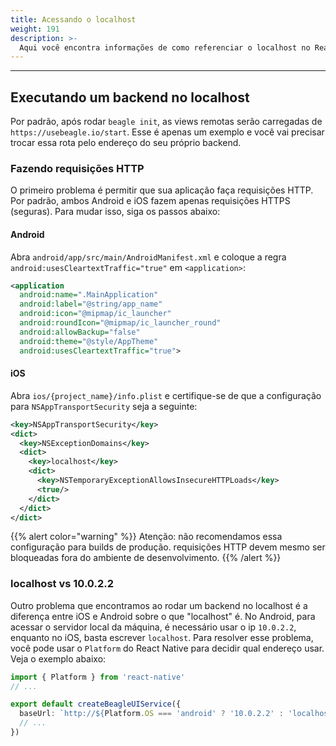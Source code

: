 ```yaml
---
title: Acessando o localhost
weight: 191
description: >-
  Aqui você encontra informações de como referenciar o localhost no React Native
---
```


---

## Executando um backend no localhost
Por padrão, após rodar `beagle init`, as views remotas serão carregadas de
`https://usebeagle.io/start`. Esse é apenas um exemplo e você vai precisar trocar essa rota pelo
endereço do seu próprio backend.

### Fazendo requisições HTTP
O primeiro problema é permitir que sua aplicação faça requisições HTTP. Por padrão, ambos Android
e iOS fazem apenas requisições HTTPS (seguras). Para mudar isso, siga os passos abaixo:

#### Android
Abra `android/app/src/main/AndroidManifest.xml` e coloque a regra
`android:usesCleartextTraffic="true"` em `<application>`:

```xml
<application
  android:name=".MainApplication"
  android:label="@string/app_name"
  android:icon="@mipmap/ic_launcher"
  android:roundIcon="@mipmap/ic_launcher_round"
  android:allowBackup="false"
  android:theme="@style/AppTheme"
  android:usesCleartextTraffic="true">
```

#### iOS
Abra `ios/{project_name}/info.plist` e certifique-se de que a configuração para
`NSAppTransportSecurity` seja a seguinte:

```xml
<key>NSAppTransportSecurity</key>
<dict>
  <key>NSExceptionDomains</key>
  <dict>
    <key>localhost</key>
    <dict>
      <key>NSTemporaryExceptionAllowsInsecureHTTPLoads</key>
      <true/>
    </dict>
  </dict>
</dict>
```

{{% alert color="warning" %}}
Atenção: não recomendamos essa configuração para builds de produção. requisições HTTP devem mesmo
ser bloqueadas fora do ambiente de desenvolvimento.
{{% /alert %}}

### localhost vs 10.0.2.2
Outro problema que encontramos ao rodar um backend no localhost é a diferença entre iOS e Android
sobre o que "localhost" é. No Android, para acessar o servidor local da máquina, é necessário usar
o ip `10.0.2.2`, enquanto no iOS, basta escrever `localhost`. Para resolver esse problema, você pode
usar o `Platform` do React Native para decidir qual endereço usar. Veja o exemplo abaixo:

```typescript
import { Platform } from 'react-native'
// ...

export default createBeagleUIService({
  baseUrl: `http://${Platform.OS === 'android' ? '10.0.2.2' : 'localhost'}:8080`,
  // ...
})
```
